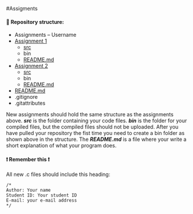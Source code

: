 #Assigments

#### :open_file_folder: Repository structure:
-	Assignments – Username
  -	[Assignment 1](Assignment_1)
    -	[src](Assignment_1/src)
    -	bin
    -	[README.md](Assignment_1/README.md)
  -	[Assignment 2](Assignment_2)
    -	[src](Assignment_2/src)
    -	bin
    -	[README.md](Assignment_2/README.md)
-	[README.md](README.md)
-	.gitignore
-	.gitattributes

New assignments should hold the same structure as the assignments above.
***src*** is the folder containing your code files.
***bin*** is the folder for your compiled files, but the compiled files should not be uploaded.
After you have pulled your repository the fist time you need to create a bin folder as shown above in the structure.
The ***README.md*** is a file where your write a short explanation of what your program does.

#### :heavy_exclamation_mark: Remember this :heavy_exclamation_mark:
All new .c files should include this heading:
```clang
/*
Author: Your name
Student ID: Your student ID
E-mail: your e-mail address
*/

```
